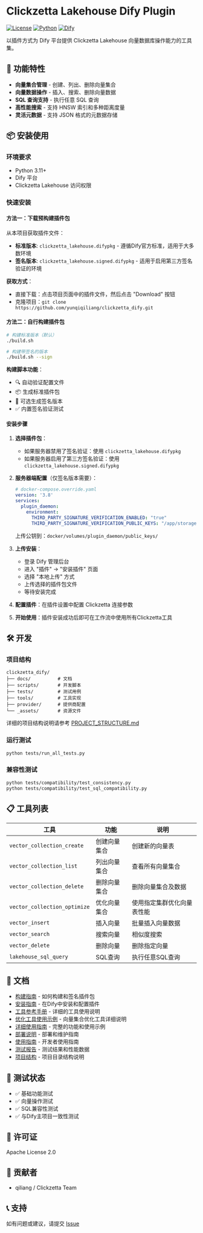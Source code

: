# Clickzetta Lakehouse Dify Plugin

[![License](https://img.shields.io/badge/License-Apache%202.0-blue.svg)](https://opensource.org/licenses/Apache-2.0)
[![Python](https://img.shields.io/badge/Python-3.11+-brightgreen.svg)](https://python.org)
[![Dify](https://img.shields.io/badge/Dify-Plugin-orange.svg)](https://dify.ai)

以插件方式为 Dify 平台提供 Clickzetta Lakehouse 向量数据库操作能力的工具集。

## 🚀 功能特性

- **向量集合管理** - 创建、列出、删除向量集合
- **向量数据操作** - 插入、搜索、删除向量数据
- **SQL 查询支持** - 执行任意 SQL 查询
- **高性能搜索** - 支持 HNSW 索引和多种距离度量
- **灵活元数据** - 支持 JSON 格式的元数据存储

## 📦 安装使用

### 环境要求
- Python 3.11+
- Dify 平台
- Clickzetta Lakehouse 访问权限

### 快速安装

#### 方法一：下载预构建插件包

从本项目获取插件文件：
- **标准版本**: `clickzetta_lakehouse.difypkg` - 遵循Dify官方标准，适用于大多数环境
- **签名版本**: `clickzetta_lakehouse.signed.difypkg` - 适用于启用第三方签名验证的环境

**获取方式**：
- 直接下载：点击项目页面中的插件文件，然后点击 "Download" 按钮
- 克隆项目：`git clone https://github.com/yunqiqiliang/clickzetta_dify.git`

#### 方法二：自行构建插件包

```bash
# 构建标准版本（默认）
./build.sh

# 构建带签名的版本
./build.sh --sign
```

**构建脚本功能**：
- 🔍 自动验证配置文件
- 📦 生成标准插件包
- 🔐 可选生成签名版本
- ✅ 内置签名验证测试

#### 安装步骤

1. **选择插件包**：
   - 如果服务器禁用了签名验证：使用 `clickzetta_lakehouse.difypkg`
   - 如果服务器启用了第三方签名验证：使用 `clickzetta_lakehouse.signed.difypkg`

2. **服务器端配置**（仅签名版本需要）：
   ```yaml
   # docker-compose.override.yaml
   version: '3.8'
   services:
     plugin_daemon:
       environment:
         THIRD_PARTY_SIGNATURE_VERIFICATION_ENABLED: "true"
         THIRD_PARTY_SIGNATURE_VERIFICATION_PUBLIC_KEYS: "/app/storage/public_keys/clickzetta_server_keypair.public.pem"
   ```
   
   上传公钥到：`docker/volumes/plugin_daemon/public_keys/`

3. **上传安装**：
   - 登录 Dify 管理后台
   - 进入 "插件" → "安装插件" 页面
   - 选择 "本地上传" 方式
   - 上传选择的插件包文件
   - 等待安装完成

4. **配置插件**：在插件设置中配置 Clickzetta 连接参数

5. **开始使用**：插件安装成功后即可在工作流中使用所有Clickzetta工具


## 🛠️ 开发

### 项目结构
```
clickzetta_dify/
├── docs/          # 文档
├── scripts/       # 开发脚本
├── tests/         # 测试用例
├── tools/         # 工具实现
├── provider/      # 提供商配置
└── _assets/       # 资源文件
```

详细的项目结构说明请参考 [PROJECT_STRUCTURE.md](PROJECT_STRUCTURE.md)

### 运行测试
```bash
python tests/run_all_tests.py
```

### 兼容性测试
```bash
python tests/compatibility/test_consistency.py
python tests/compatibility/test_sql_compatibility.py
```

## 📋 工具列表

| 工具 | 功能 | 说明 |
|------|------|------|
| `vector_collection_create` | 创建向量集合 | 创建新的向量表 |
| `vector_collection_list` | 列出向量集合 | 查看所有向量集合 |
| `vector_collection_delete` | 删除向量集合 | 删除向量集合及数据 |
| `vector_collection_optimize` | 优化向量集合 | 使用指定集群优化向量表性能 |
| `vector_insert` | 插入向量 | 批量插入向量数据 |
| `vector_search` | 搜索向量 | 相似度搜索 |
| `vector_delete` | 删除向量 | 删除指定向量 |
| `lakehouse_sql_query` | SQL查询 | 执行任意SQL查询 |

## 📖 文档

- [构建指南](docs/BUILD_GUIDE.md) - 如何构建和签名插件包
- [安装指南](docs/DIFY_CLICKZETTA_PLUGIN_INSTALLATION_GUIDE.md) - 在Dify中安装和配置插件
- [工具参考手册](docs/TOOL_REFERENCE.md) - 详细的工具使用说明
- [优化工具使用示例](docs/OPTIMIZE_USAGE_EXAMPLE.md) - 向量集合优化工具详细说明
- [详细使用指南](docs/DETAILED_README.md) - 完整的功能和使用示例
- [部署说明](docs/DEPLOYMENT.md) - 部署和维护指南
- [使用指南](docs/GUIDE.md) - 开发者使用指南
- [测试报告](docs/TEST_REPORT.md) - 测试结果和性能数据
- [项目结构](PROJECT_STRUCTURE.md) - 项目目录结构说明

## 🧪 测试状态

- ✅ 基础功能测试
- ✅ 向量操作测试
- ✅ SQL兼容性测试
- ✅ 与Dify主项目一致性测试

## 📄 许可证

Apache License 2.0

## 👥 贡献者

- qiliang / Clickzetta Team

## 📞 支持

如有问题或建议，请提交 [Issue](https://github.com/yunqiqiliang/clickzetta_dify/issues)